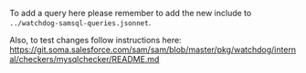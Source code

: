 To add a query here please remember to add the new include to `../watchdog-samsql-queries.jsonnet`.

Also, to test changes follow instructions here: https://git.soma.salesforce.com/sam/sam/blob/master/pkg/watchdog/internal/checkers/mysqlchecker/README.md
